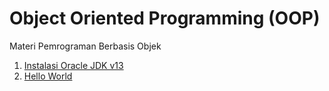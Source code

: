 # Object Oriented Programming (OOP)

Materi Pemrograman Berbasis Objek

1. [Instalasi Oracle JDK v13](01-instalasi.md)
2. [Hello World](01-Hello-World.md)
